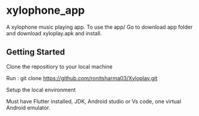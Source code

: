 # xylophone_app

A xylophone music playing app.
To use the app/ Go to download app folder and download xyloplay.apk and install.

## Getting Started

Clone the repositiory to your local machine 

Run : git clone https://github.com/ronitsharma03/Xyloplay.git

Setup the local environment

Must have Flutter installed, JDK, Android studio or Vs code, one virtual Android emulator.




